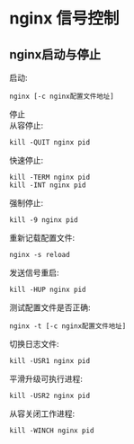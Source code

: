 # nginx 信号控制

## nginx启动与停止  
启动:  

	nginx [-c nginx配置文件地址]
停止  
从容停止:  

	kill -QUIT nginx pid	
快速停止:  

	kill -TERM nginx pid
	kill -INT nginx pid
强制停止:  

    kill -9 nginx pid

重新记载配置文件:  

	nginx -s reload

发送信号重启:  

    kill -HUP nginx pid

测试配置文件是否正确:  

	nginx -t [-c nginx配置文件地址]

切换日志文件:  

	kill -USR1 nginx pid

平滑升级可执行进程:  

    kill -USR2 nginx pid

从容关闭工作进程:  

	kill -WINCH nginx pid
	


